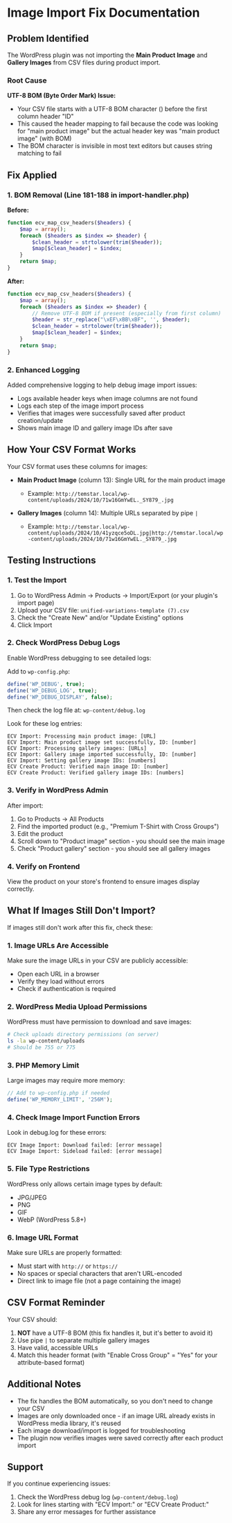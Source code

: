 # Image Import Fix Documentation

## Problem Identified

The WordPress plugin was not importing the **Main Product Image** and **Gallery Images** from CSV files during product import. 

### Root Cause

**UTF-8 BOM (Byte Order Mark) Issue:**
- Your CSV file starts with a UTF-8 BOM character (`﻿`) before the first column header "ID"
- This caused the header mapping to fail because the code was looking for "main product image" but the actual header key was "﻿main product image" (with BOM)
- The BOM character is invisible in most text editors but causes string matching to fail

## Fix Applied

### 1. BOM Removal (Line 181-188 in import-handler.php)

**Before:**
```php
function ecv_map_csv_headers($headers) {
    $map = array();
    foreach ($headers as $index => $header) {
        $clean_header = strtolower(trim($header));
        $map[$clean_header] = $index;
    }
    return $map;
}
```

**After:**
```php
function ecv_map_csv_headers($headers) {
    $map = array();
    foreach ($headers as $index => $header) {
        // Remove UTF-8 BOM if present (especially from first column)
        $header = str_replace("\xEF\xBB\xBF", '', $header);
        $clean_header = strtolower(trim($header));
        $map[$clean_header] = $index;
    }
    return $map;
}
```

### 2. Enhanced Logging

Added comprehensive logging to help debug image import issues:
- Logs available header keys when image columns are not found
- Logs each step of the image import process
- Verifies that images were successfully saved after product creation/update
- Shows main image ID and gallery image IDs after save

## How Your CSV Format Works

Your CSV format uses these columns for images:
- **Main Product Image** (column 13): Single URL for the main product image
  - Example: `http://temstar.local/wp-content/uploads/2024/10/71w16GmYwEL._SY879_.jpg`

- **Gallery Images** (column 14): Multiple URLs separated by pipe `|`
  - Example: `http://temstar.local/wp-content/uploads/2024/10/41yzqce5oDL.jpg|http://temstar.local/wp-content/uploads/2024/10/71w16GmYwEL._SY879_.jpg`

## Testing Instructions

### 1. Test the Import

1. Go to WordPress Admin → Products → Import/Export (or your plugin's import page)
2. Upload your CSV file: `unified-variations-template (7).csv`
3. Check the "Create New" and/or "Update Existing" options
4. Click Import

### 2. Check WordPress Debug Logs

Enable WordPress debugging to see detailed logs:

Add to `wp-config.php`:
```php
define('WP_DEBUG', true);
define('WP_DEBUG_LOG', true);
define('WP_DEBUG_DISPLAY', false);
```

Then check the log file at: `wp-content/debug.log`

Look for these log entries:
```
ECV Import: Processing main product image: [URL]
ECV Import: Main product image set successfully, ID: [number]
ECV Import: Processing gallery images: [URLs]
ECV Import: Gallery image imported successfully, ID: [number]
ECV Import: Setting gallery image IDs: [numbers]
ECV Create Product: Verified main image ID: [number]
ECV Create Product: Verified gallery image IDs: [numbers]
```

### 3. Verify in WordPress Admin

After import:
1. Go to Products → All Products
2. Find the imported product (e.g., "Premium T-Shirt with Cross Groups")
3. Edit the product
4. Scroll down to "Product image" section - you should see the main image
5. Check "Product gallery" section - you should see all gallery images

### 4. Verify on Frontend

View the product on your store's frontend to ensure images display correctly.

## What If Images Still Don't Import?

If images still don't work after this fix, check these:

### 1. Image URLs Are Accessible
Make sure the image URLs in your CSV are publicly accessible:
- Open each URL in a browser
- Verify they load without errors
- Check if authentication is required

### 2. WordPress Media Upload Permissions
WordPress must have permission to download and save images:
```bash
# Check uploads directory permissions (on server)
ls -la wp-content/uploads
# Should be 755 or 775
```

### 3. PHP Memory Limit
Large images may require more memory:
```php
// Add to wp-config.php if needed
define('WP_MEMORY_LIMIT', '256M');
```

### 4. Check Image Import Function Errors
Look in debug.log for these errors:
```
ECV Image Import: Download failed: [error message]
ECV Image Import: Sideload failed: [error message]
```

### 5. File Type Restrictions
WordPress only allows certain image types by default:
- JPG/JPEG
- PNG
- GIF
- WebP (WordPress 5.8+)

### 6. Image URL Format
Make sure URLs are properly formatted:
- Must start with `http://` or `https://`
- No spaces or special characters that aren't URL-encoded
- Direct link to image file (not a page containing the image)

## CSV Format Reminder

Your CSV should:
1. **NOT** have a UTF-8 BOM (this fix handles it, but it's better to avoid it)
2. Use pipe `|` to separate multiple gallery images
3. Have valid, accessible URLs
4. Match this header format (with "Enable Cross Group" = "Yes" for your attribute-based format)

## Additional Notes

- The fix handles the BOM automatically, so you don't need to change your CSV
- Images are only downloaded once - if an image URL already exists in WordPress media library, it's reused
- Each image download/import is logged for troubleshooting
- The plugin now verifies images were saved correctly after each product import

## Support

If you continue experiencing issues:
1. Check the WordPress debug log (`wp-content/debug.log`)
2. Look for lines starting with "ECV Import:" or "ECV Create Product:"
3. Share any error messages for further assistance
